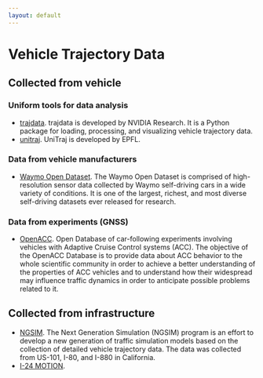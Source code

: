 ```yaml
---
layout: default
---
```


# Vehicle Trajectory Data

## Collected from vehicle
### Uniform tools for data analysis
- [trajdata]((https://github.com/NVlabs/trajdata)). trajdata is developed by NVIDIA Research. It is a Python package for loading, processing, and visualizing vehicle trajectory data.
- [unitraj](https://github.com/vita-epfl/UniTraj). UniTraj is developed by EPFL.

### Data from vehicle manufacturers
- [Waymo Open Dataset](https://waymo.com/open/). The Waymo Open Dataset is comprised of high-resolution sensor data collected by Waymo self-driving cars in a wide variety of conditions. It is one of the largest, richest, and most diverse self-driving datasets ever released for research.

### Data from experiments (GNSS)
- [OpenACC](https://data.jrc.ec.europa.eu/dataset/9702c950-c80f-4d2f-982f-44d06ea0009f). Open Database of car-following experiments involving vehicles with Adaptive Cruise Control systems (ACC). The objective of the OpenACC Database is to provide data about ACC behavior to the whole scientific community in order to achieve a better understanding of the properties of ACC vehicles and to understand how their widespread may influence traffic dynamics in order to anticipate possible problems related to it.


## Collected from infrastructure
- [NGSIM](https://ops.fhwa.dot.gov/trafficanalysistools/ngsim.htm). The Next Generation Simulation (NGSIM) program is an effort to develop a new generation of traffic simulation models based on the collection of detailed vehicle trajectory data. The data was collected from US-101, I-80, and I-880 in California.
- [I-24 MOTION](https://i24motion.org/data).
